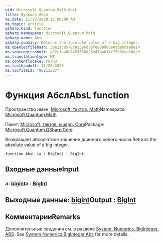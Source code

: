 ```yaml
---
uid: Microsoft.Quantum.Math.AbsL
title: Функция Абсл
ms.date: 11/25/2020 12:00:00 AM
ms.topic: article
qsharp.kind: function
qsharp.namespace: Microsoft.Quantum.Math
qsharp.name: AbsL
qsharp.summary: Returns the absolute value of a big integer.
ms.openlocfilehash: 39e21c8578c91306dcefe909d80609babdaa8e14
ms.sourcegitcommit: a87c1aa8e7453360025e47ba614f25b02ea84ec3
ms.translationtype: MT
ms.contentlocale: ru-RU
ms.lasthandoff: 11/26/2020
ms.locfileid: "96211327"
---
```

# <a name="absl-function"></a><span data-ttu-id="ac62d-102">Функция Абсл</span><span class="sxs-lookup"><span data-stu-id="ac62d-102">AbsL function</span></span>

<span data-ttu-id="ac62d-103">Пространство имен: [Microsoft. тактов. Math](xref:Microsoft.Quantum.Math)</span><span class="sxs-lookup"><span data-stu-id="ac62d-103">Namespace: [Microsoft.Quantum.Math](xref:Microsoft.Quantum.Math)</span></span>

<span data-ttu-id="ac62d-104">Пакет: [Microsoft. тактов. кшарп. Core](https://nuget.org/packages/Microsoft.Quantum.QSharp.Core)</span><span class="sxs-lookup"><span data-stu-id="ac62d-104">Package: [Microsoft.Quantum.QSharp.Core](https://nuget.org/packages/Microsoft.Quantum.QSharp.Core)</span></span>


<span data-ttu-id="ac62d-105">Возвращает абсолютное значение длинного целого числа.</span><span class="sxs-lookup"><span data-stu-id="ac62d-105">Returns the absolute value of a big integer.</span></span>

```qsharp
function AbsL (a : BigInt) : BigInt
```


## <a name="input"></a><span data-ttu-id="ac62d-106">Входные данные</span><span class="sxs-lookup"><span data-stu-id="ac62d-106">Input</span></span>

### <a name="a--bigint"></a><span data-ttu-id="ac62d-107">a: [bigint](xref:microsoft.quantum.lang-ref.bigint)</span><span class="sxs-lookup"><span data-stu-id="ac62d-107">a : [BigInt](xref:microsoft.quantum.lang-ref.bigint)</span></span>





## <a name="output--bigint"></a><span data-ttu-id="ac62d-108">Выходные данные: [bigint](xref:microsoft.quantum.lang-ref.bigint)</span><span class="sxs-lookup"><span data-stu-id="ac62d-108">Output : [BigInt](xref:microsoft.quantum.lang-ref.bigint)</span></span>



## <a name="remarks"></a><span data-ttu-id="ac62d-109">Комментарии</span><span class="sxs-lookup"><span data-stu-id="ac62d-109">Remarks</span></span>

<span data-ttu-id="ac62d-110">Дополнительные сведения см. в разделе [System. Numerics. BigInteger. ABS](https://docs.microsoft.com/dotnet/api/system.numerics.biginteger.abs) .</span><span class="sxs-lookup"><span data-stu-id="ac62d-110">See [System.Numerics.BigInteger.Abs](https://docs.microsoft.com/dotnet/api/system.numerics.biginteger.abs) for more details.</span></span>